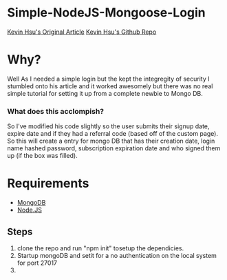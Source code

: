 # Simple-NodeJS-Mongoose-Login 


[Kevin Hsu's Original Article](https://medium.com/@kevinhsu_83500/user-authentication-with-node-js-and-mongodb-c8b1645513f9)
[Kevin Hsu's Github Repo](https://github.com/WeiChienHsu/webdevbootcamp)
# Why?
Well As I needed a simple login but the kept the integregity of security I stumbled onto his article and it worked awesomely but there was no real simple tutorial for setting it up from a complete newbie to Mongo DB.
 ### What does this acclompish?
 So I've modified his code slightly so the user submits their signup date, expire date and if they had a referral code (based off of the custom page). So this will create a entry for mongo DB that has their creation date, login name hashed password, subscription expiration date and who signed them up (if the box was filled).
# Requirements

* [MongoDB](https://www.mongodb.com/download-center/community)
* [Node.JS](https://nodejs.org/en/download/)
## Steps
 1. clone the repo and run "npm init" tosetup the dependicies.
 2. Startup mongoDB and setit for a no authentication on the local system for port 27017
 3.
 



